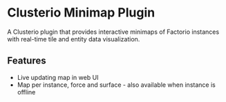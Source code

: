 # Clusterio Minimap Plugin

A Clusterio plugin that provides interactive minimaps of Factorio instances with real-time tile and entity data visualization.

## Features
- Live updating map in web UI
- Map per instance, force and surface - also available when instance is offline
